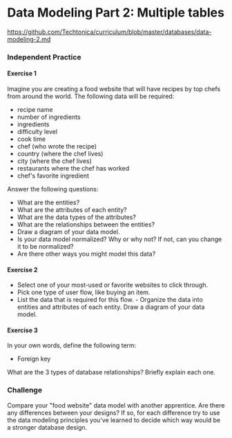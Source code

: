 # Data Modeling Part 2: Multiple tables

https://github.com/Techtonica/curriculum/blob/master/databases/data-modeling-2.md

### Independent Practice

#### Exercise 1

Imagine you are creating a food website that will have recipes by top chefs from around the world. The following data will be required:

- recipe name
- number of ingredients
- ingredients
- difficulty level
- cook time
- chef (who wrote the recipe)
- country (where the chef lives)
- city (where the chef lives)
- restaurants where the chef has worked
- chef's favorite ingredient

Answer the following questions:

- What are the entities?
- What are the attributes of each entity?
- What are the data types of the attributes?
- What are the relationships between the entities?
- Draw a diagram of your data model.
- Is your data model normalized? Why or why not? If not, can you change it to be normalized?
- Are there other ways you might model this data?

#### Exercise 2

- Select one of your most-used or favorite websites to click through.
- Pick one type of user flow, like buying an item.
- List the data that is required for this flow. - Organize the data into entities and attributes of each entity. Draw a diagram of your data model.

#### Exercise 3

In your own words, define the following term:

- Foreign key

What are the 3 types of database relationships? Briefly explain each one.

### Challenge

Compare your "food website" data model with another apprentice. Are there any differences between your designs? If so, for each difference try to use the data modeling principles you've learned to decide which way would be a stronger database design.